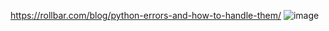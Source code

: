 https://rollbar.com/blog/python-errors-and-how-to-handle-them/
![image](https://github.com/Joy879/Africa-Data-School-Curriculum/assets/70502261/06f65b75-a6fd-42a6-8bae-a8e0dcf3674d)
